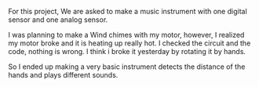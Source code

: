For this project, We are asked to make a music instrument with one digital sensor and one analog sensor.

I was planning to make a Wind chimes with my motor, however, I realized my motor broke and it is heating up really hot. I checked the circuit and the code, nothing is wrong. I think i broke it yesterday by rotating it by hands.

So I ended up making a very basic instrument detects the distance of the hands and plays different sounds.
